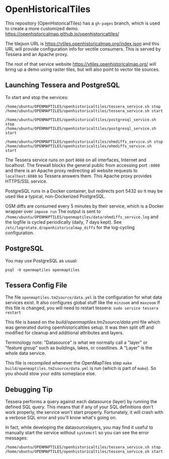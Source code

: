 # OpenHistoricalTiles

This repository (OpenHistoricalTiles) has a `gh-pages` branch, which is used to create a more customized demo.  https://openhistoricalmap.github.io/openhistoricaltiles/

The tilejson URL is https://vtiles.openhistoricalmap.org/index.json and this URL will provide configuration info for vectile consumers. This is served by Tessera and an Apache proxy.

The root of that service website https://vtiles.openhistoricalmap.org/ will bring up a demo using raster tiles, but will also point to vector tile sources.


## Launching Tessera and PostgreSQL

To start and stop the services:

```
/home/ubuntu/OPENMAPTILES/openhistoricaltiles/tessera_service.sh stop
/home/ubuntu/OPENMAPTILES/openhistoricaltiles/tessera_service.sh start
```

```
/home/ubuntu/OPENMAPTILES/openhistoricaltiles/postgresql_service.sh stop
/home/ubuntu/OPENMAPTILES/openhistoricaltiles/postgresql_service.sh start
```

```
/home/ubuntu/OPENMAPTILES/openhistoricaltiles/ohmdiffs_service.sh stop
/home/ubuntu/OPENMAPTILES/openhistoricaltiles/ohmdiffs_service.sh start
```

The Tessera service runs on port `8080` on all interfaces, Internet and localhost. The firewall blocks the general public from accessing port `:8080` and there is an Apache proxy redirecting all website requests to `localhost:8080` so Tessera answers them. This Apache proxy provides HTTPS/SSL service.

PostgreSQL runs in a Docker container, but redirects port 5432 so it may be used like a typical, non-Dockerized PostgreSQL.

OSM diffs are consumed every 5 minutes by their service, which is a Docker wrapper over `imposm run` The output is sent to `/home/ubuntu/OPENMAPTILES/openmaptiles/data/ohmdiffs_service.log` and the logfile is cycled periodically (daily, 7 days kept). See `/etc/logrotate.d/openhistoricalmap_diffs` for the log-cycling configuration.



## PostgreSQL

You may use PostgreSQL as usual:

```
psql -U openmaptiles openmaptiles
```


## Tessera Config File

The file `openmaptiles.tm2source/data.yml` is the configuration for what data services exist. It also configures global stuff like the `minzoom` and `maxzoom` If this file is changed, you will need to restart tessera: `sudo service tessera restart`

This file is based on the *build/openmaptiles.tm2source/data.yml* file which was generated during openhistoricaltiles setup. It was then split off and modified for cleanup and additional attributes and layers.

Terminology note: "Datasource" is what we normally call a "layer" or "feature group" such as buildings, lakes, or coastlines. A "Layer" is the whole data service.

This file is recompiled whenever the OpenMapTiles step `make build/openmaptiles.tm2source/data.yml` is run (which is part of `make`). So you should stow your edits someplace else.



## Debugging Tip

Tessera performs a query against each datasource (layer) by running the defined SQL query. This means that if any of your SQL definitions don't work properly, the service won't start properly. Fortunately, it will crash with a verbose SQL error and you'll know what's going on.

In fact, while developing the datasourcelayers, you may find it useful to manually start the service without `systemctl` so you can see the error messages:

```
/home/ubuntu/OPENMAPTILES/openhistoricaltiles/tessera_service.sh stop
/home/ubuntu/OPENMAPTILES/openhistoricaltiles/tessera_service.sh start
```

